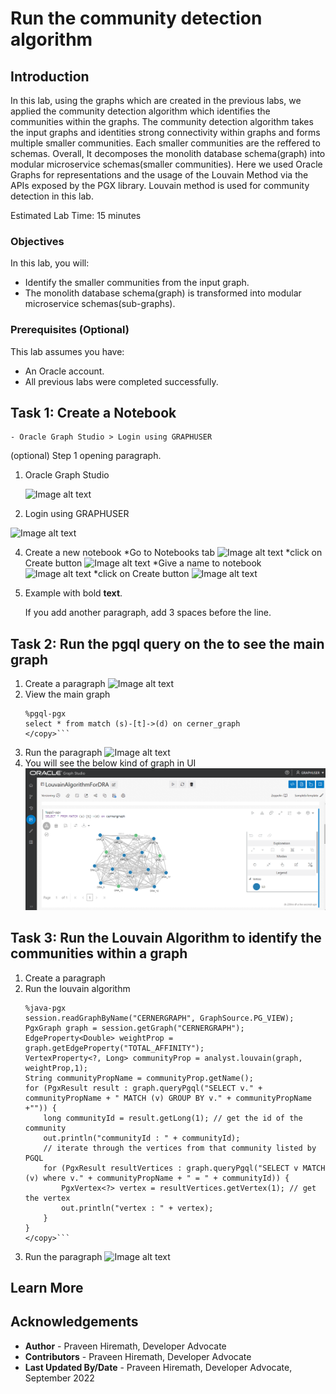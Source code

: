 # Run the community detection algorithm

## Introduction

In this lab, using the graphs which are created in the previous labs, we applied the community detection algorithm which identifies the communities within the graphs. The community detection algorithm takes the input graphs and identities strong connectivity within graphs and forms multiple smaller communities. Each smaller communities are the reffered to schemas. Overall, It decomposes the monolith database schema(graph) into modular microservice schemas(smaller communities). Here we used Oracle Graphs for representations and the usage of the Louvain Method via the APIs exposed by the PGX library. Louvain method is used for community detection in this lab.

Estimated Lab Time: 15 minutes

### Objectives

In this lab, you will:
* Identify the smaller communities from the input graph.
* The monolith database schema(graph) is transformed into modular microservice schemas(sub-graphs).

### Prerequisites (Optional)


This lab assumes you have:
* An Oracle account.
* All previous labs were completed successfully.

## Task 1: Create a Notebook
	- Oracle Graph Studio > Login using GRAPHUSER 
(optional) Step 1 opening paragraph.

1. Oracle Graph Studio

	![Image alt text](./images/sample1.png)

2. Login using GRAPHUSER

  ![Image alt text](./images/sample1.png)

4. Create a new notebook
	*Go to Notebooks tab 
	![Image alt text](./images/sample1.png)
	*click on Create button
	![Image alt text](./images/sample1.png)
	*Give a name to notebook
	![Image alt text](./images/sample1.png)
	*click on Create button
	![Image alt text](./images/sample1.png)
5. Example with bold **text**.

   If you add another paragraph, add 3 spaces before the line.

## Task 2: Run the pgql query on the to see the main graph

1. Create a paragraph
  ![Image alt text](./images/sample1.png)
2. View the main graph
	```<copy>
	%pgql-pgx
	select * from match (s)-[t]->(d) on cerner_graph 
	</copy>```

3. Run the paragraph
  ![Image alt text](./images/sample1.png)
4. You will see the below kind of graph in UI
  ![Image alt text](./images/main-graph.PNG)
## Task 3: Run the Louvain Algorithm to identify the communities within a graph

1. Create a paragraph
2. Run the louvain algorithm
	```<copy>
	%java-pgx
	session.readGraphByName("CERNERGRAPH", GraphSource.PG_VIEW);
	PgxGraph graph = session.getGraph("CERNERGRAPH");
	EdgeProperty<Double> weightProp = graph.getEdgeProperty("TOTAL_AFFINITY");
	VertexProperty<?, Long> communityProp = analyst.louvain(graph, weightProp,1);
	String communityPropName = communityProp.getName();
	for (PgxResult result : graph.queryPgql("SELECT v." + communityPropName + " MATCH (v) GROUP BY v." + communityPropName +"")) {
		long communityId = result.getLong(1); // get the id of the community
		out.println("communityId : " + communityId);
		// iterate through the vertices from that community listed by PGQL
		for (PgxResult resultVertices : graph.queryPgql("SELECT v MATCH (v) where v." + communityPropName + " = " + communityId)) {
			PgxVertex<?> vertex = resultVertices.getVertex(1); // get the vertex
			out.println("vertex : " + vertex);
		}
	}
	</copy>```

3. Run the paragraph
  ![Image alt text](./images/sample1.png)

## Learn More

## Acknowledgements
* **Author** - Praveen Hiremath, Developer Advocate
* **Contributors** -  Praveen Hiremath, Developer Advocate
* **Last Updated By/Date** - Praveen Hiremath, Developer Advocate, September 2022 

